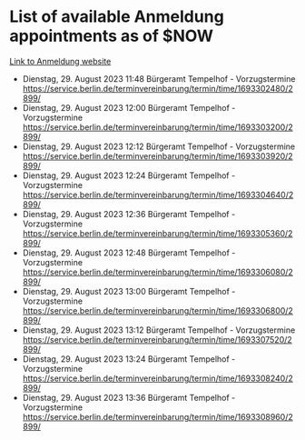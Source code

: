 # List of available Anmeldung appointments as of $NOW
[Link to Anmeldung website](https://service.berlin.de/terminvereinbarung/termin/tag.php?termin=1&anliegen[]=120686&dienstleisterlist=122210,122217,327316,122219,327312,122227,327314,122231,327346,122243,327348,122254,122252,329742,122260,329745,122262,329748,122271,327278,122273,327274,122277,327276,330436,122280,327294,122282,327290,122284,327292,122291,327270,122285,327266,122286,327264,122296,327268,150230,329760,122297,327286,122294,327284,122312,329763,122314,329775,122304,327330,122311,327334,122309,327332,317869,122281,327352,122279,329772,122283,122276,327324,122274,327326,122267,329766,122246,327318,122251,327320,122257,327322,122208,327298,122226,327300&herkunft=http%3A%2F%2Fservice.berlin.de%2Fdienstleistung%2F120686%2F)
- Dienstag, 29. August 2023 11:48 Bürgeramt Tempelhof - Vorzugstermine https://service.berlin.de/terminvereinbarung/termin/time/1693302480/2899/
- Dienstag, 29. August 2023 12:00 Bürgeramt Tempelhof - Vorzugstermine https://service.berlin.de/terminvereinbarung/termin/time/1693303200/2899/
- Dienstag, 29. August 2023 12:12 Bürgeramt Tempelhof - Vorzugstermine https://service.berlin.de/terminvereinbarung/termin/time/1693303920/2899/
- Dienstag, 29. August 2023 12:24 Bürgeramt Tempelhof - Vorzugstermine https://service.berlin.de/terminvereinbarung/termin/time/1693304640/2899/
- Dienstag, 29. August 2023 12:36 Bürgeramt Tempelhof - Vorzugstermine https://service.berlin.de/terminvereinbarung/termin/time/1693305360/2899/
- Dienstag, 29. August 2023 12:48 Bürgeramt Tempelhof - Vorzugstermine https://service.berlin.de/terminvereinbarung/termin/time/1693306080/2899/
- Dienstag, 29. August 2023 13:00 Bürgeramt Tempelhof - Vorzugstermine https://service.berlin.de/terminvereinbarung/termin/time/1693306800/2899/
- Dienstag, 29. August 2023 13:12 Bürgeramt Tempelhof - Vorzugstermine https://service.berlin.de/terminvereinbarung/termin/time/1693307520/2899/
- Dienstag, 29. August 2023 13:24 Bürgeramt Tempelhof - Vorzugstermine https://service.berlin.de/terminvereinbarung/termin/time/1693308240/2899/
- Dienstag, 29. August 2023 13:36 Bürgeramt Tempelhof - Vorzugstermine https://service.berlin.de/terminvereinbarung/termin/time/1693308960/2899/
